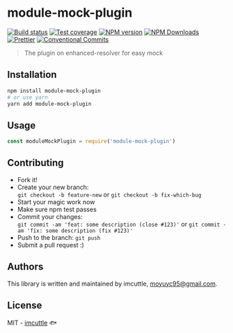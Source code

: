 # module-mock-plugin

[![Build status](https://img.shields.io/travis/imcuttle/module-mock-plugin/master.svg?style=flat-square)](https://travis-ci.org/imcuttle/module-mock-plugin)
[![Test coverage](https://img.shields.io/codecov/c/github/imcuttle/module-mock-plugin.svg?style=flat-square)](https://codecov.io/github/imcuttle/module-mock-plugin?branch=master)
[![NPM version](https://img.shields.io/npm/v/module-mock-plugin.svg?style=flat-square)](https://www.npmjs.com/package/module-mock-plugin)
[![NPM Downloads](https://img.shields.io/npm/dm/module-mock-plugin.svg?style=flat-square&maxAge=43200)](https://www.npmjs.com/package/module-mock-plugin)
[![Prettier](https://img.shields.io/badge/code_style-prettier-ff69b4.svg?style=flat-square)](https://prettier.io/)
[![Conventional Commits](https://img.shields.io/badge/Conventional%20Commits-1.0.0-yellow.svg?style=flat-square)](https://conventionalcommits.org)

> The plugin on enhanced-resolver for easy mock

## Installation

```bash
npm install module-mock-plugin
# or use yarn
yarn add module-mock-plugin
```

## Usage

```javascript
const moduleMockPlugin = require('module-mock-plugin')
```

## Contributing

- Fork it!
- Create your new branch:  
  `git checkout -b feature-new` or `git checkout -b fix-which-bug`
- Start your magic work now
- Make sure npm test passes
- Commit your changes:  
  `git commit -am 'feat: some description (close #123)'` or `git commit -am 'fix: some description (fix #123)'`
- Push to the branch: `git push`
- Submit a pull request :)

## Authors

This library is written and maintained by imcuttle, <a href="mailto:moyuyc95@gmail.com">moyuyc95@gmail.com</a>.

## License

MIT - [imcuttle](https://github.com/imcuttle) 🐟
